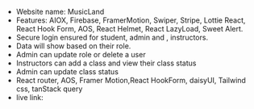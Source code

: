 - Website name: MusicLand
- Features: AIOX, Firebase, FramerMotion, Swiper, Stripe, Lottie React, React Hook Form, AOS, React Helmet, React LazyLoad, Sweet Alert.
- Secure login ensured for student, admin and , instructors.
- Data will show based on their role.
- Admin can update role or delete a user
- Instructors can add a class and view their class status
- Admin can update class status
- React router, AOS, Framer Motion,React HookForm, daisyUI, Tailwind css, tanStack query
- live link: 
